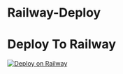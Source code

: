 # Railway-Deploy

# Deploy To Railway
[![Deploy on Railway](https://railway.app/button.svg)](https://railway.app/new/template?template=https%3A%2F%2Fgithub.com%2Fimsaravanakrish%2Frailway%2Ftree%2Fmaster%2Fexamples%2Fflask&envs=APP_ID%2CAPI_HASH%2CSTRING_SESSION%2CTG_BOT_USERNAME%2CTG_BOT_TOKEN%2CCOMMAND_HAND_LER%2CENV%2CHEROKU_API_KEY%2CHEROKU_APP_NAME%2CPRIVATE_GROUP_ID%2CPRIVATE_GROUP_BOT_ID%2CTZ%2CUPSTREAM_REPO&optionalEnvs=COMMAND_HAND_LER%2CENV%2CHEROKU_API_KEY%2CHEROKU_APP_NAME%2CTZ%2CUPSTREAM_REPO&HEROKU_APP_NAMEDesc=%E0%AE%89%E0%AE%99%E0%AF%8D%E0%AE%95%E0%AE%B3%E0%AF%8D+Heroku+App+%E0%AE%AA%E0%AF%86%E0%AE%AF%E0%AE%B0%E0%AF%8D)
